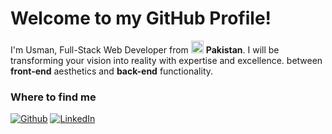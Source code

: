 <h1>Welcome to my GitHub Profile!</h1>
<p>I'm Usman, Full-Stack Web Developer from <img  src="https://flagcdn.com/w20/pk.png"  width="20"/> <b>Pakistan</b>. I will be transforming your vision into reality with expertise and excellence. between<b> front-end</b> aesthetics and <b>back-end</b> functionality.


<p>

<h3>Where to find me</h3>
<p><a  href="https://github.com/UsmanAli90"  target="_blank"><img  alt="Github"  src="https://img.shields.io/badge/GitHub-%2312100E.svg?&style=for-the-badge&logo=Github&logoColor=white" /></a>  <a  href="linkedin.com/in/muhammad-usman-ali-294701242/"  target="_blank"><img  alt="LinkedIn"  src="https://img.shields.io/badge/linkedin-%230077B5.svg?&style=for-the-badge&logo=linkedin&logoColor=white" /></a> 
</p>

